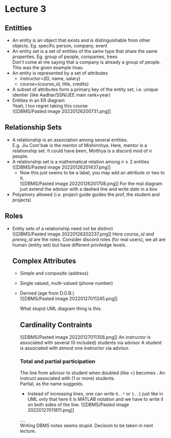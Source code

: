 # Lecture 3

## Entitties
- An entity is an object that exists and is distinguishable from other objects. Eg. specific person, company, event
- An entity set is a set of entities of the same type that share the same properties. Eg. group of people, companies, trees  
  Don't come at me saying that a company is already a group of people. This was the given example lmao.
- An entity is represented by a set of attributes
	- instructor=(ID, name, salary)
	- course=(course_id, title, credits)
- A subset of attributes form a primary key of the entity set, i.e. unique identier (like Aadhar/SSN/JEE main rank+year)
- Entities in an ER diagram  
  Yeah, I too regret taking this course  
  ![[DBMS/Pasted image 20220126200731.png]]
  
## Relationship Sets
  - A relationship is an association among several entities.  
    E.g. Jiu Com'bak is the mentor of Mishinnhya. Here, mentor is a relationship set. It could have been, Motthya is a discord mod of $n$ people.
  - A relationship set is a mathematical relation among  $n\geq2$ entities  
    ![[DBMS/Pasted image 20220126201437.png]]
	- Now this just seems to be a label, you may add an attribute or two to it.  
	  ![[DBMS/Pasted image 20220126201708.png]]
	  For the real diagram just extend the advisor with a dashed line and write *date* in a box
- Polyamory allowed (i.e. project guide guides the prof, the student and projects)
	  
## Roles
- Entity sets of a relationship need not be distinct  
  ![[DBMS/Pasted image 20220126202237.png]]
  Here *course_id and prereq_id* are the roles. Consider discord roles (for real users), we all are human (entity set) but have different priviledge levels.
  
  ## Complex Attributes
  - Simple and composite (address)
  - Single valued, multi-valued (phone number)
  - Derived (age from D.O.B.)  
    ![[DBMS/Pasted image 20220127011245.png]]
	
	What stupid UML diagram thing is this.
	
	## Cardinality Contraints
	![[DBMS/Pasted image 20220127011358.png]]
	An instructor is associated with several (0 included) students via advisor
	A student is associated with atmost one instructor via advisor.
	
	### Total and partial participation
	The line from advisor to student when doubled (like =) becomes : An instruct associated with (1 or more) students.  
	Partial, as the name suggests.
	
	- Instead of increasing lines, one can write `0..*` or `1..1` just like in UML only that here it is MATLAB notation and we have to write it on both sides of the line.
	  ![[DBMS/Pasted image 20220127011811.png]]
	
	....  
	Writing DBMS notes seems stupid. Decision to be taken in next lecture.